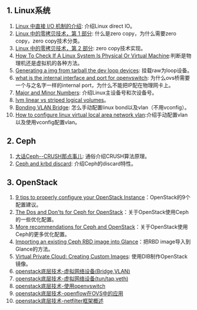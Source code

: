 ## 1. Linux系统

1. [Linux 中直接 I/O 机制的介绍](https://www.ibm.com/developerworks/cn/linux/l-cn-directio/): 介绍Linux direct IO。
2. [Linux 中的零拷贝技术，第 1 部分](https://www.ibm.com/developerworks/cn/linux/l-cn-zerocopy1/index.html): 什么是zero copy，为什么需要zero copy，zero copy技术分类。
3. [Linux 中的零拷贝技术，第 2 部分](https://www.ibm.com/developerworks/cn/linux/l-cn-zerocopy2/index.html): zero copy技术实现。
4. [How To Check If A Linux System Is Physical Or Virtual Machine](https://www.ostechnix.com/check-linux-system-physical-virtual-machine/):判断是物理机还是虚拟机的各种方法。
5. [Generating a img from tarball the dev loop devices](https://unix.stackexchange.com/questions/187326/generating-a-img-from-tarball-the-dev-loop-devices): 挂载raw为loop设备。
6. [what is the internal interface and port for openvswitch](https://ask.openstack.org/en/question/4276/what-is-the-internal-interface-and-port-for-on-openvswitch/): 为什么ovs桥需要一个与之名字一样的internal port，为什么不能把IP配在物理网卡上。
7. [Major and Minor Numbers](http://www.linux-tutorial.info/modules.php?name=MContent&pageid=94): 介绍Linux主设备号和次设备号。
8. [lvm linear vs striped logical volumes](https://sysadmincasts.com/episodes/27-lvm-linear-vs-striped-logical-volumes)。
9. [Bonding VLAN Bridge](https://www.ovirt.org/documentation/how-to/networking/bonding-vlan-bridge/): 怎么手动配置linux bond以及vlan（不用vconfig）。
10. [How to configure linux virtual local area network vlan](http://www.gocit.vn/bai-viet/howto-configure-linux-virtual-local-area-network-vlan/):介绍手动配置vlan以及使用vconfig配置vlan。

## 2. Ceph

1. [大话Ceph--CRUSH那点事儿](http://www.xuxiaopang.com/2016/11/08/easy-ceph-CRUSH/): 通俗介绍CRUSH算法原理。
2. [Ceph and krbd discard](http://www.sebastien-han.fr/blog/2015/01/26/ceph-and-krbd-discard/): 介绍Ceph的discard特性。

## 3. OpenStack

1. [9 tips to properly configure your OpenStack Instance](https://redhatstackblog.redhat.com/2017/01/18/9-tips-to-properly-configure-your-openstack-instance/)：OpenStack的9个配置建议。
2. [The Dos and Don'ts for Ceph for OpenStack](https://www.hastexo.com/resources/hints-and-kinks/dos-donts-ceph-openstack/)：关于OpenStack使用Ceph的一些优化配置。
3. [More recommendations for Ceph and OpenStack](https://www.hastexo.com/resources/hints-and-kinks/more-recommendations-ceph-openstack/)：关于OpenStack使用Ceph的更多优化配置。
4. [Importing an existing Ceph RBD image into Glance](https://www.hastexo.com/resources/hints-and-kinks/importing-rbd-into-glance/)：把RBD image导入到Glance的方法。
5. [Virtual Private Cloud: Creating Custom Images](https://blog.selectel.com/virtual-private-cloud-creating-custom-images/): 使用DIB制作OpenStack镜像。
6. [openstack底层技术-虚拟网络设备(Bridge,VLAN)](https://opengers.github.io/openstack/openstack-base-virtual-network-devices-bridge-and-vlan/)
7. [openstack底层技术-虚拟网络设备(tun/tap,veth)](https://opengers.github.io/openstack/openstack-base-virtual-network-devices-tuntap-veth/)
8. [openstack底层技术-使用openvswitch](https://opengers.github.io/openstack/openstack-base-use-openvswitch/)
9. [openstack底层技术-openflow在OVS中的应用](https://opengers.github.io/openstack/openstack-base-openflow-in-openvswitch/)
10. [openstack底层技术-netfilter框架概述](https://opengers.github.io/openstack/openstack-base-netfilter-framework-overview/)
